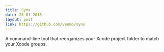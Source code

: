 ```yaml
---
title: Synx
date: 23-01-2015
layout: post
link: https://github.com/venmo/synx
---
```


A command-line tool that reorganizes your Xcode project folder to match your Xcode groups.
